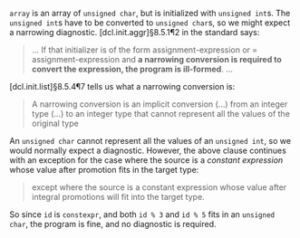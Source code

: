 `array` is an array of `unsigned char`, but is initialized with `unsigned int`s. The `unsigned int`s have to be converted to `unsigned char`s, so we might expect a narrowing diagnostic. [dcl.init.aggr]§8.5.1¶2 in the standard says:

> ...  If that initializer is of the form assignment-expression or = assignment-expression and **a narrowing conversion is required to convert the expression, the program is ill-formed**. ...

[dcl.init.list]§8.5.4¶7 tells us what a narrowing conversion is:

>A narrowing conversion is an implicit conversion (...) from an integer type (...) to an integer type that cannot represent all the values of the original type

An `unsigned char` cannot represent all the values of an `unsigned int`, so we would normally expect a diagnostic. However, the above clause continues with an exception for the case where the source is a *constant expression* whose value after promotion fits in the target type:

> except where the source is a constant expression whose value after integral promotions will fit into the target type.

So since `id` is `constexpr`, and both `id % 3` and `id % 5` fits in an `unsigned char`, the program is fine, and no diagnostic is required.